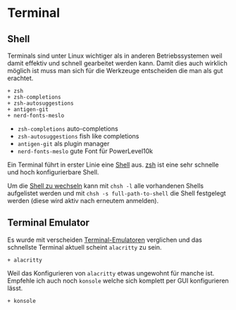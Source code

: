 # Terminal

## Shell

Terminals sind unter Linux wichtiger als in anderen Betriebssystemen weil damit effektiv und schnell gearbeitet werden kann. Damit dies auch wirklich möglich ist muss man sich für die Werkzeuge entscheiden die man als gut erachtet.

    + zsh
    + zsh-completions
    + zsh-autosuggestions
    + antigen-git
    + nerd-fonts-meslo

* `zsh-completions` auto-completions
* `zsh-autosuggestions` fish like completions
* `antigen-git` als plugin manager
* `nerd-fonts-meslo` gute Font für PowerLevel10k

Ein Terminal führt in erster Linie eine [Shell](https://wiki.archlinux.org/index.php/Command-line_shell#firstHeading) aus. [zsh](https://wiki.archlinux.de/title/Zsh) ist eine sehr schnelle und hoch konfigurierbare Shell.


Um die [Shell zu wechseln](https://wiki.archlinux.org/index.php/Command-line_shell#Changing_your_default_shell) kann mit `chsh -l` alle vorhandenen Shells aufgelistet werden und mit `chsh -s full-path-to-shell` die Shell festgelegt werden (diese wird aktiv nach erneutem anmelden).


## Terminal Emulator

Es wurde mit verscheiden [Terminal-Emulatoren](https://wiki.archlinux.org/index.php/list_of_applications#Terminal_emulators) verglichen und das schnellste Terminal aktuell scheint `alacritty` zu sein.

    + alacritty

Weil das Konfigurieren von `alacritty` etwas ungewohnt für manche ist. Empfehle ich auch noch `konsole` welche sich komplett per GUI konfigurieren lässt.

    + konsole


<!--
Alternativen: 

    - alacritty
    - konsole
    - kitty
    - qterminal
    - rxvt-unicode
    - deepin-terminal
    - gnome-terminal
    - lxterminal
    - mate-terminal
    - pantheon-terminal
    - sakura
    - terminator
    - termite
    - tilix
    - xfce4-terminal

-->


